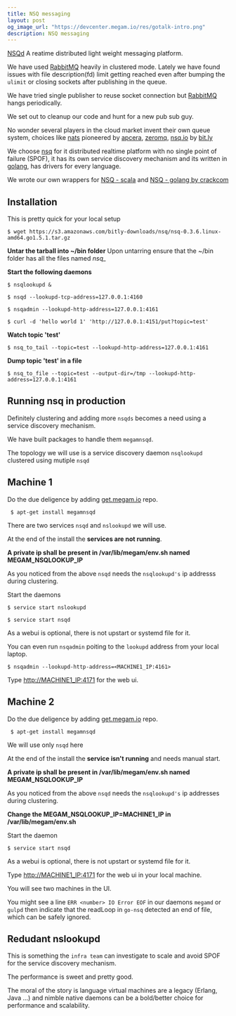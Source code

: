 ```yaml
---
title: NSQ messaging
layout: post
og_image_url: "https://devcenter.megam.io/res/gotalk-intro.png"
description: NSQ messaging
---
```


[NSQd](https://nsdq.io) A reatime distributed light weight messaging platform.

We have used [RabbitMQ](https://www.rabbitmq.com) heavily in clustered mode. Lately we have found issues with file description(fd) limit getting reached even after bumping the `ulimit` or closing sockets after publishing in the queue.

We have tried single publisher to reuse socket connection but [RabbitMQ](https://www.rabbitmq.com) hangs periodically.

We set out to cleanup our code and hunt for a new pub sub guy.

No wonder several players in the cloud market invent their own queue system, choices like [nats](http://nats.io/) pioneered by [apcera](https://www.apcera.com), [zeromq](http://zeromq.org/), [nsq.io](https://nsqio) by [bit.ly](https://bit.ly)

We choose [nsq](nsq.io) for it distributed realtime platform with no single point of failure (SPOF), it has its own service discovery mechanism and its written in [golang](https://golang.org), has drivers for every language.

We wrote our own wrappers for [NSQ - scala](https://github.com/megamsys/megam_common.git) and [NSQ - golang by crackcom](https://github.com/crackcomm/nsqueue)

## Installation

This is pretty quick for your local setup

    $ wget https://s3.amazonaws.com/bitly-downloads/nsq/nsq-0.3.6.linux-amd64.go1.5.1.tar.gz


**Untar the tarball into ~/bin folder**
Upon untarring ensure that the ~/bin folder has all the files named *nsq_*

**Start the following daemons**

	$ nsqlookupd &

    $ nsqd --lookupd-tcp-address=127.0.0.1:4160

    $ nsqadmin --lookupd-http-address=127.0.0.1:4161

    $ curl -d 'hello world 1' 'http://127.0.0.1:4151/put?topic=test'

**Watch topic 'test'**

    $ nsq_to_tail --topic=test --lookupd-http-address=127.0.0.1:4161

**Dump topic 'test' in a file**

    $ nsq_to_file --topic=test --output-dir=/tmp --lookupd-http-address=127.0.0.1:4161

## Running nsq in production

Definitely clustering and adding more `nsqds` becomes a need using a service discovery mechanism.

We have built packages to handle them `megamnsqd`.

The topology we will use is a service discovery daemon `nsqlookupd` clustered using mutiple `nsqd`

## Machine 1
Do the due deligence by adding [get.megam.io](http://get.megam.io) repo.

     $ apt-get install megamnsqd

There are two services  `nsqd` and `nslookupd` we will use.  

At the end of the install the **services are not running**.

**A private ip shall be present in /var/lib/megam/env.sh named MEGAM_NSQLOOKUP_IP**

As you noticed from the above `nsqd` needs the `nsqlookupd's` ip addresss during clustering.

Start the daemons

	$ service start nslookupd

    $ service start nsqd

As a webui is optional, there is not upstart or systemd file for it.  

You can even run `nsqadmin` poiting to the `lookupd` address from  your local laptop.


    $ nsqadmin --lookupd-http-address=<MACHINE1_IP:4161>

Type [http://MACHINE1_IP:4171](http://MACHINE1_IP:4171) for the web ui.


## Machine 2
Do the due deligence by adding [get.megam.io](http://get.megam.io) repo.

     $ apt-get install megamnsqd

We will use only `nsqd` here

At the end of the install the **service isn't running** and needs manual start.

**A private ip shall be present in /var/lib/megam/env.sh named MEGAM_NSQLOOKUP_IP**

As you noticed from the above `nsqd` needs the `nsqlookupd's` ip addresses during clustering.

**Change the MEGAM_NSQLOOKUP_IP=MACHINE1_IP in /var/lib/megam/env.sh**

Start the daemon

    $ service start nsqd

As a webui is optional, there is not upstart or systemd file for it.


Type [http://MACHINE1_IP:4171](http://MACHINE1_IP:4171) for the web ui in your local machine.

You will see two machines in the UI.

You might see a line `ERR <number> IO Error EOF` in our  daemons `megamd` or `gulpd` then indicate that the readLoop in `go-nsq` detected an end of file, which can be safely ignored.

## Redudant nslookupd
This is something the `infra team` can investigate to scale and avoid SPOF for the service discovery mechanism.

The performance is sweet and pretty good.

The moral of the story is language virtual machines are a legacy (Erlang, Java ...) and nimble native daemons can be a bold/better choice for performance and scalability.

